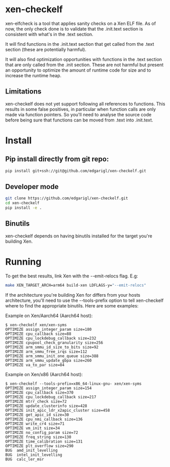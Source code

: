 # xen-checkelf

xen-elfcheck is a tool that applies sanity checks on a Xen ELF file.
As of now, the only check done is to validate that the .init.text
section is consistent with what's in the .text section.

It will find functions in the .init.text section that get called from
the .text section (these are potentially harmful).

It will also find optimization opportunities with functions in the
.text section that are only called from the .init section.
These are not harmful but present an opportunity to optimize the
amount of runtime code for size and to increase the runtime heap.

## Limitations

xen-checkelf does not yet support following all references to functions.
This results in some false positives, in particular when function calls
are only made via function pointers. So you'll need to analyse the
source code before being sure that functions can be moved from .text
into .init.text.

# Install

## Pip install directly from git repo:
```bash
pip install git+ssh://git@github.com/edgarigl/xen-checkelf.git
```

## Developer mode

```bash
git clone https://github.com/edgarigl/xen-checkelf.git
cd xen-checkelf
pip install -e .
```

## Binutils
xen-checkelf depends on having binutils installed for the target
you're building Xen.

# Running

To get the best results, link Xen with the --emit-relocs flag.
E.g:
```bash
make XEN_TARGET_ARCH=arm64 build-xen LDFLAGS-y="--emit-relocs"
```

If the architecture you're building Xen for differs from your hosts
architecture, you'll need to use the --tools-prefix option to tell
xen-checkelf where to find the appropriate binutils. Here are some
examples:

Example on Xen/Aarch64 (Aarch64 host):
```console
$ xen-checkelf xen/xen-syms
OPTIMIZE assign_integer_param size=180
OPTIMIZE cpu_callback size=88
OPTIMIZE cpu_lockdebug_callback size=232
OPTIMIZE cpupool_check_granularity size=256
OPTIMIZE arm_smmu_id_size_to_bits size=92
OPTIMIZE arm_smmu_free_irqs size=112
OPTIMIZE arm_smmu_init_one_queue size=388
OPTIMIZE arm_smmu_update_gbpa size=260
OPTIMIZE va_to_par size=84
```

Example on Xen/x86 (Aarch64 host):
```console
$ xen-checkelf --tools-prefix=x86_64-linux-gnu- xen/xen-syms
OPTIMIZE assign_integer_param size=154
OPTIMIZE cpu_callback size=370
OPTIMIZE cpu_lockdebug_callback size=217
OPTIMIZE mtrr_check size=72
OPTIMIZE update_clusterinfo size=428
OPTIMIZE init_apic_ldr_x2apic_cluster size=458
OPTIMIZE get_apic_id size=30
OPTIMIZE cpu_nmi_callback size=136
OPTIMIZE write_cr4 size=71
OPTIMIZE vm_init size=34
OPTIMIZE no_config_param size=72
OPTIMIZE freq_string size=130
OPTIMIZE time_calibration size=131
OPTIMIZE plt_overflow size=290
BUG  amd_init_levelling
BUG  intel_init_levelling
BUG  calc_ler_msr
```
